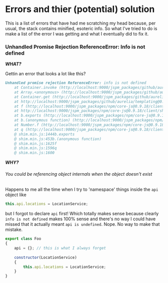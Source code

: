 # Errors and thier (potential) solution
This is a list of errors that have had me scratching my head because, per usual, the stack contains minified, esoteric info. So what I've tried to do is make a list of the error I was getting and what I eventually did to fix it.

### Unhandled Promise Rejection ReferenceError: Info is not defined

***WHAT?***

Gettin an error that looks a lot like this?

```markdown
Unhandled promise rejection ReferenceError: info is not defined
    at Container.invoke (http://localhost:9000/jspm_packages/github/aurelia/dependency-injection@0.10.0/aurelia-dependency-injection.js:401:30)
    at Array.<anonymous> (http://localhost:9000/jspm_packages/github/aurelia/dependency-injection@0.10.0/aurelia-dependency-injection.js:272:44)
    at Container.get (http://localhost:9000/jspm_packages/github/aurelia/dependency-injection@0.10.0/aurelia-dependency-injection.js:329:24)
    at http://localhost:9000/jspm_packages/github/aurelia/templating@0.15.1/aurelia-templating.js:3685:75
    at f (http://localhost:9000/jspm_packages/npm/core-js@0.9.18/client/shim.min.js:1415:56)
    at http://localhost:9000/jspm_packages/npm/core-js@0.9.18/client/shim.min.js:1423:13
    at b.exports (http://localhost:9000/jspm_packages/npm/core-js@0.9.18/client/shim.min.js:453:24)
    at b.(anonymous function) (http://localhost:9000/jspm_packages/npm/core-js@0.9.18/client/shim.min.js:1625:11)
    at Number.f (http://localhost:9000/jspm_packages/npm/core-js@0.9.18/client/shim.min.js:1596:24)
    at q (http://localhost:9000/jspm_packages/npm/core-js@0.9.18/client/shim.min.js:1600:11)(anonymous function) 
    @ shim.min.js:1444b.exports
    @ shim.min.js:453b.(anonymous function)
    @ shim.min.js:1625f
    @ shim.min.js:1596q
    @ shim.min.js:1600
```

***WHY?***

###### You could be referencing object internals when the object doesn't exist
Happens to me all the time when I try to 'namespace' things inside the `api` object like

```js
this.api.locations = LocationService;
```
but I forgot to declare `api` first! Which totally makes sense because clearly `info is not defined` makes 100% sense and there's no way I could have missed that it actually meant `api is undefined`. Nope. No way to make that mistake.

```js
export class Foo
{
	api = {}; // this is what I always forget
	
	constructor(LocationService)
	{
		this.api.locations = LocationService;
	}
}
```